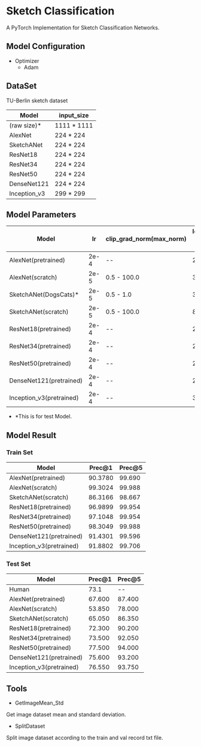 # Sketch Classification
   A PyTorch Implementation for Sketch Classification Networks.
   
## Model Configuration
- Optimizer
   - Adam
## DataSet
TU-Berlin sketch dataset

| Model | input_size |
| --- | --- |
| (raw size)* | 1111 * 1111 |
| AlexNet | 224 * 224 |
| SketchANet | 224 * 224 |
| ResNet18 | 224 * 224|
| ResNet34 | 224 * 224 |
| ResNet50 | 224 * 224 |
| DenseNet121 | 224 * 224 | 
| Inception_v3 | 299 * 299 | 


## Model Parameters
| Model | lr | clip_grad_norm(max_norm)| learning rate decay | weight_decay |
| --- | --- | --- | --- | --- |
| AlexNet(pretrained) | 2e-4 | -- | 20 | 0.0005 | 
| AlexNet(scratch) | 2e-5 | 0.5 - 100.0 | 30 | 0.0005 |
| SketchANet(DogsCats)* | 2e-5 | 0.5 - 1.0 | 30 | 0.0005 |
| SketchANet(scratch) | 2e-5 | 0.5 - 100.0 | 800 | 0.0001 - 0.0003 | 
| ResNet18(pretrained) | 2e-4 | -- | 20 | 0.0005 |
| ResNet34(pretrained) | 2e-4 | -- | 20 | 0.0001 |
| ResNet50(pretrained) | 2e-4 | -- | 20 | 0.0005 |
| DenseNet121(pretrained) | 2e-4 | -- | 20 | 0.0005 |
| Inception_v3(pretrained) | 2e-4 | -- | 30 | 0.0005 |
* *This is for test Model.

## Model Result
### Train Set
| Model | Prec@1 | Prec@5 |
| --- | --- | --- |
| AlexNet(pretrained) | 90.3780 | 99.690 |
| AlexNet(scratch) | 99.3024 | 99.988 |
| SketchANet(scratch) | 86.3166 | 98.667 |
| ResNet18(pretrained) | 96.9899 | 99.954 |
| ResNet34(pretrained) | 97.1048 | 99.954 |
| ResNet50(pretrained) | 98.3049 | 99.988 |
| DenseNet121(pretrained) | 91.4301 | 99.596 |
| Inception_v3(pretrained) | 91.8802 | 99.706 |


### Test Set
| Model | Prec@1 | Prec@5 |
| --- | --- | --- |
| Human | 73.1 | -- |
| AlexNet(pretrained) | 67.600 | 87.400 |
| AlexNet(scratch) | 53.850 | 78.000 |
| SketchANet(scratch) | 65.050 | 86.350 |
| ResNet18(pretrained) | 72.300 | 90.200 |
| ResNet34(pretrained) | 73.500 | 92.050 |
| ResNet50(pretrained) | 77.500 | 94.000 |
| DenseNet121(pretrained) | 75.600 | 93.200 |
| Inception_v3(pretrained) | 76.550 | 93.750 |

## Tools
- GetImageMean_Std

Get image dataset mean and standard deviation.

- SplitDataset

Split image dataset according to the train and val record txt file.